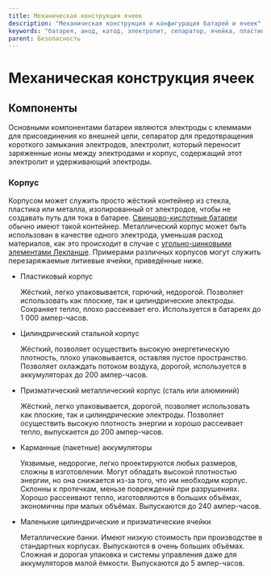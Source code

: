 ```yaml
---
title: Механическая конструкция ячеек
description: "Механическая конструкция и конфигурация батарей и ячеек"
keywords: "батарея, анод, катод, электролит, сепаратор, ячейка, пластины, соединения, корпус"
parent: Безопасность
---
```


# Механическая конструкция ячеек

## Компоненты

Основными компонентами батареи являются электроды с клеммами для
присоединения ко внешней цепи, сепаратор для предотвращения короткого
замыкания электродов, электролит, который переносит заряженные ионы
между электродами и корпус, содержащий этот электролит и удерживающий
электроды.

### Корпус

Корпусом может служить просто жёсткий контейнер из стекла, пластика
или металла, изолированный от электродов, чтобы не создавать путь для
тока в батарее.  [Свинцово-кислотные батареи](TODO:) обычно имеют
такой контейнер.  Металлический корпус может быть использован в
качестве одного электрода, уменьшая расход материалов, как это
происходит в случае с [угольно-цинковыми элементами Лекланше](TODO:).
Примерами различных корпусов могут служить перезаряжаемые литиевые
ячейки, приведённые ниже.

- Пластиковый корпус

  Жёсткий, легко упаковывается, горючий, недорогой. Позволяет
  использовать как плоские, так и цилиндрические электроды. Сохраняет
  тепло, плохо рассеивает его. Используется в батареях до 1 000
  ампер-часов.

- Цилиндрический стальной корпус</li>

  Жёсткий, позволяет осуществить высокую энергетическую плотность,
  плохо упаковывается, оставляя пустое пространство. Позволяет
  охлаждать потоком воздуха, дорогой, используется в аккумуляторах до
  200 ампер-часов.

- Призматический металлический корпус (сталь или алюминий)

  Жёсткий, легко упаковывается, дорогой, позволяет использовать как
  плоские, так и цилиндрические электроды. Позволяет осуществить
  высокую плотность энергии и хорошо рассеивает тепло, выпускается до
  200 ампер-часов.

- Карманные (пакетные) аккумуляторы

  Уязвимые, недорогие, легко проектируются любых размеров, сложны в
  изготовлении. Могут обладать высокой плотностью энергии, но она
  снижается из-за того, что им необходим корпус. Склонны к протечкам,
  меньзе повреждений при разрушениях. Хорошо рассеивают тепло,
  изготовляются в больших объёмах, экономичны при малых
  объёмах. Выпускаются до 240 ампер-часов.

- Маленькие цилиндрические и призматические ячейки

  Металлические банки. Имеют низкую стоимость при производстве в
  стандартных корпусах. Выпускаются в очень больших объёмах. Сложная и
  дорогая упаковка и системы управления даже для аккумуляторов малой
  ёмкости. Выпускаются до 5 ампер-часов.

